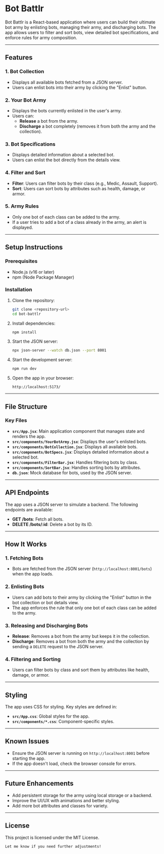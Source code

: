 # Bot Battlr

Bot Battlr is a React-based application where users can build their ultimate bot army by enlisting bots, managing their army, and discharging bots. The app allows users to filter and sort bots, view detailed bot specifications, and enforce rules for army composition.

---

## Features

### 1. **Bot Collection**
- Displays all available bots fetched from a JSON server.
- Users can enlist bots into their army by clicking the "Enlist" button.

### 2. **Your Bot Army**
- Displays the bots currently enlisted in the user's army.
- Users can:
  - **Release** a bot from the army.
  - **Discharge** a bot completely (removes it from both the army and the collection).

### 3. **Bot Specifications**
- Displays detailed information about a selected bot.
- Users can enlist the bot directly from the details view.

### 4. **Filter and Sort**
- **Filter**: Users can filter bots by their class (e.g., Medic, Assault, Support).
- **Sort**: Users can sort bots by attributes such as health, damage, or armor.

### 5. **Army Rules**
- Only one bot of each class can be added to the army.
- If a user tries to add a bot of a class already in the army, an alert is displayed.

---

## Setup Instructions

### Prerequisites
- Node.js (v16 or later)
- npm (Node Package Manager)

### Installation
1. Clone the repository:
   ```bash
   git clone <repository-url>
   cd bot-battlr
   ```

2. Install dependencies:
   ```bash
   npm install
   ```

3. Start the JSON server:
   ```bash
   npx json-server --watch db.json --port 8001
   ```

4. Start the development server:
   ```bash
   npm run dev
   ```

5. Open the app in your browser:
   ```
   http://localhost:5173/
   ```

---

## File Structure

### Key Files
- **`src/App.jsx`**: Main application component that manages state and renders the app.
- **`src/components/YourBotArmy.jsx`**: Displays the user's enlisted bots.
- **`src/components/BotCollection.jsx`**: Displays all available bots.
- **`src/components/BotSpecs.jsx`**: Displays detailed information about a selected bot.
- **`src/components/FilterBar.jsx`**: Handles filtering bots by class.
- **`src/components/SortBar.jsx`**: Handles sorting bots by attributes.
- **`db.json`**: Mock database for bots, used by the JSON server.

---

## API Endpoints

The app uses a JSON server to simulate a backend. The following endpoints are available:

- **GET /bots**: Fetch all bots.
- **DELETE /bots/:id**: Delete a bot by its ID.

---

## How It Works

### 1. **Fetching Bots**
- Bots are fetched from the JSON server (`http://localhost:8001/bots`) when the app loads.

### 2. **Enlisting Bots**
- Users can add bots to their army by clicking the "Enlist" button in the bot collection or bot details view.
- The app enforces the rule that only one bot of each class can be added to the army.

### 3. **Releasing and Discharging Bots**
- **Release**: Removes a bot from the army but keeps it in the collection.
- **Discharge**: Removes a bot from both the army and the collection by sending a `DELETE` request to the JSON server.

### 4. **Filtering and Sorting**
- Users can filter bots by class and sort them by attributes like health, damage, or armor.

---

## Styling

The app uses CSS for styling. Key styles are defined in:
- **`src/App.css`**: Global styles for the app.
- **`src/components/*.css`**: Component-specific styles.

---

## Known Issues

- Ensure the JSON server is running on `http://localhost:8001` before starting the app.
- If the app doesn't load, check the browser console for errors.

---

## Future Enhancements

- Add persistent storage for the army using local storage or a backend.
- Improve the UI/UX with animations and better styling.
- Add more bot attributes and classes for variety.

---

## License

This project is licensed under the MIT License.
```
Let me know if you need further adjustments!
